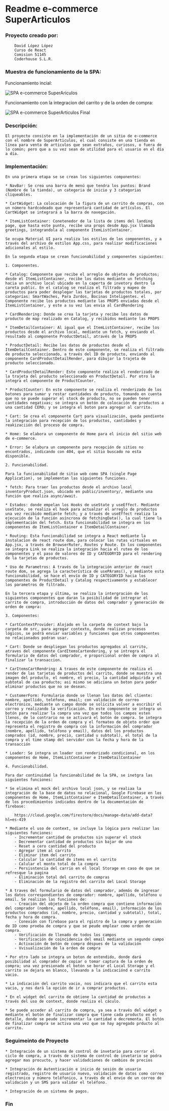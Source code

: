 # Readme e-commerce SuperArticulos

### Proyecto creado por:

        David López López 
        Curso de React
        Comision 51145
        Coderhouse S.L.R.

### Muestra de funcionamiento de la SPA:

Funcionamiento incial:

![SPA e-commerce SuperAriculos](/public/images/SuperArticulos.gif)

Funcionamiento con la integracion del carrito y de la orden de compra:

![SPA e-commerce SuperArticulos Final](/public/images/SuperArticulosLast.gif)

### Descripción:

    El proyecto consiste en la implementación de un sitio de e-commerce con el nombre de SuperArticulos, el cual consiste en una tienda en línea para venta de articulos que sean extraños, curiosos, o fuera de lo común; pero que a su vez sean de utilidad para el usuario en el día a día.

### Implementación:

    En una primera etapa se se crean los siguientes componentes:

    * NavBar: Se crea una barra de menú que tendra los puntos: Brand (Nombre de la tienda), un categoria de inicio y 3 categorias cliqueables.

    * CartWidget: La colocación de la figura de un carrito de compras, con un número hardcodeado que representará cantidad de artículos. El CartWidget se integrará a la barra de navegación.

    * ItemListContainer: Conetenedor de la lista de items del landing page, que hasta este punto, recibe una props desde App.jsx llamada greetings, integrandola al componente ItemListContainer.

    Se ocupa Material UI para realiza los estilos de los componentes, y a través del archivo de estilos App.css, para realizar modificaciones adicionales al estilo.

    En la segunda etapa se crean funcionabilidad y componentes siguientes:

    1. Componentes.
    
    * Catalog: Componente que recibe el arreglo de objetos de productos; desde el ItemListContainer, recibe los datos mediante un fetching hacia un archivo local ubicado en la caperta de invetory dentro la careta public. En el catalog se realiza el filtrado y mapeo de productos para poder desplegar las tarjetas de productos totales, por categorías: SmartWaches, Para Zurdos, Bocinas Inteligentes. el Componente recibe los productos mediante las PROPS enviadas desde el ItemListContainer, y este a su vez las envia al CardRendering
    
    * CardRendering: Donde se crea la tarjeta y recibe los datos de producto de map realizado en Catalog, y recibidos mediante las PROPS

    * ItemDetailContainer: Al igual que el ItemListContainer, recibe los productos desde el archivo local, mediante un fetch, y enviando el resultado al componente ProductDetail, através de la PROPS

    * ProductDetail: Recibe los datos de productos desde el ItemDetailContainer. Dentro de este componente, se realiza el filtrado de producto seleccionado, a través del ID de producto, enviando al componente CardProductDetailRender, para dibujar la trajeta de producto seleccionado.

    * CardProductDetailRender: Este componente realiza el renderizado de la trajeta del producto seleccionado en ProductDetail. Por otro la integra el componente de ProductCounter.

    * ProductCounter: En este componente se realiza el renderizado de los botones para sumar y restar cantidades de producto, tomando en cuenta que no se puede superar el stock de producto, no se pueden tener cantidades negativas; se integra un botón de colocación de productos a una cantidad CERO; y se integra el boton para agregar al carrito.

    * Cart: Se crea el componente Cart para visualización, queda pendiente la integración para recepción de los productos, cantidades y reakizaciión del proceso de compra.

    * Home: Se elabora un componente de Home para el inicio del sitio web de e-commerce.

    * Error: Se elabura un componente para recepción de sitios no encontrados, indicando con 404, que el sitio buscado no esta disponible.

    2. Funcionabilidad.
    
    Para la funcionabilidad de sitio web como SPA (single Page Application), se implementan las siguientes funciones.

    * fetch: Para traer los productos desde el archivo local inventoryProduct.json, ubicado en public/inventory/, mediante una función que realiza async/await.

    * Estados: donde empelan los Hooks de useState y useEffect. Mediante useState, se realiza el hook para actualzar el arreglo de productos una vez recibido mediante fetch; y a través de useEffect realiza la ejecución de la función asíncrona de fetchingData(), la cual tiene la implementación del fetch. Esta funcionabilidad se integra en los componentes de ItemListContainer e ItemDetailContainer.

    * Routing: Esta funcionabilidad se integra a React mediante la instalacion de react route dom, para colocar las rutas virtuales en App.jsx, a través de BrowserRuter, Routes y Route. En los componentes se integra Link se realiza la integración hacia el ruteo de los componentes y el paso de valores de ID y CATEGORYID para el rendering de la tarjetas de productos.

    * Uso de Parametros: A través de la integración anterior de react route dom, se agrega la característica de usePArams(), y mediante esta funcionabilidad, se hace el envío de ID y CATEGORYID hacia los componentes de ProductDetail y Catalog respectivamente y establecer los parametros de filtrado.

    En la tercera etapa y última, se realiza la intergración de los siguientes componentes que daran la posibilidad de intregrar el carrito de compra, introducción de datos del comprador y generación de orden de compra:

    3. Componentes:
    
    * CartContextProvider: Alojado en la carpeta de context bajo la carpeta de src, para agregar contexto, donde realizan procesos lógicos, se podrá enviar variables y funciones que otros componentes no relacionados podran usar.

    * Cart: Donde se despliegan los productos agregados al carrito, atraves del componente CardItemsCartendering, y se intregra el formulario de datos del comprador, e proporcional orden de compra al finalizar la transaccion.

    * CarItemsCartRendring: A traves de este componente de realiza el render de las tarjetas de productos del carrito, donde se muestra una imagen del producto, el nombre, el precio, la cantidad adquirida y el subtotal de caa producto; asi mismo se adiciona un boton para poder eliminar productos que no se desean.

    * CustomerForm: Formulario donde se llenan los datos del cliente: nombre, apellido, teléfono, email; con validación de correo electrónico, mediante un campo donde se solicita volver a escribir el correo y realizando la verificación. En este componente se integra un botón para realizar la compra una vez que todos los campos esten llenos, de lo contrario no se activará el botón de compra. Se integra la recepción de la orden de compra y el formateo de objeto order que representa el registro de compra con la información del comprador (nombre, apellido, telófono y email), datos del los productos comprados (id, nombre, precio, cantidad u subtotal), el total de la compra y el time stamp del servidor con la fecha y hora de la transacción

    * Loader: Se integra un loader con renderizado condicional, en los componentes de Home, ItemListContainer e ItemDetailContainer

    4. Funcionabilidad.
    
    Para dar continuidad la funcionabilidad de la SPA, se inetgra las siguientes funciones:

    * Se elimina el mock del archivo local json, y se realiaa la integración de la base de datos no relacional, Google Firebase en los componentes de Home, ItemListContainer e ItemDetailContainer, a través de los procedimientos indicados dentro de la documentación de firebase:

        https://cloud.google.com/firestore/docs/manage-data/add-data?hl=es-419

    * Mediante el uso de context, se incluye la lógica para realizar las siguientes funciones:
        - Incrementar cantidad de productos sin superar el stock
        - Decrementar cantidad de productos sin bajar de uno
        - Reset a cero cantidad del producto
        - Agregar item al carrito
        - Eliminar item del carrito
        - Calcular la cantidad de items en el carrito
        - Calular el monto total de la compra
        - Persisntencia del carrio en el local Storage en caso de que se refresque la pagina
        - Eliminación total del carrito de compras 
        - Eliminación de la registro del carrito del Local Storage
    
    * A traves del formulario de datos del comprador, además de ingresar los datos correspondientes de comprador: nombre, apellido, teléfono u email. Se realizan las funciones de:
        - Creación del objeto de la orden compra que contiene información del comprador (nombre, apellido, teléfono, email), información de los productos comprados (id, nombre, precio, cantidad y subtotal), total, fecha y hora de compra.
        - Conexión con firebase para el rgistro de la compra y generación de ID como proeba de compra y que se peude emplear como orden de compra.
        - Verificación de llenado de todos los campos
        - Verificación de coincidencia del email mediante un segundo campo
        - Activación de botón de compra déspues de la validación
        - Vvisualización de la orden de compra
    
    * Por otro lado se integra un boton de entendido, donde dará posibilidad al comprador de copiar o tomar captura de la orden de compra; una vez presionado el botón se borar el Local Storage y el carrito se dejara en blanco, llevando a la indicaciónd e carrito vacio.

    * La indicación del carrito vacio, nos indicara que el carrito esta vacio, y nos dará la opción de ir a comprar productos.

    * En el widget del carrito de obtiene la cantidad de productos a través del uso de context, donde realiza el cáculo.

    * Se puede acceder al carrito de compra, ya sea a través del widget o mediante el botón de finalizar compra que tiene cada producto en el detalle, donde se peude incrementar la cantidad o decrementa. El botón de finalizar compra se activa una vez que se hay agregado prducto al carrito.

### Seguimeinto de Proyecto

    * Integración de un sistema de control de invetario para cerrar el ciclo de compra, a través de sistema de control de invetario se podra agregar mas procucto, y hacer validadciones de cambios de precios

    * Integración de Autenticación e inicio de sesión de usuario registrado, registro de usuario nuevo, validación de datos como correo electronico y número teléfonico, a través de el envio de un correo de validación y un SMS para validar el teléfono.

    * Integración de un sistema de pagos.

### Fin